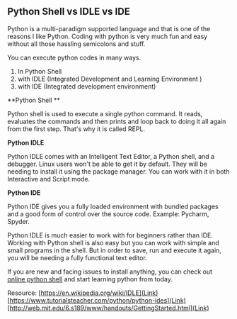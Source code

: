 ## Python Shell vs IDLE vs IDE

Python is a multi-paradigm supported language and that is one of the reasons I like Python. Coding with python is very much fun and easy without all those hassling semicolons and stuff.

You can execute python codes in many ways.

1.  In Python Shell
2. with IDLE (Integrated Development and Learning Environment )
3. with IDE (Integrated development environment)

**Python Shell **

Python shell is used to execute a single python command. It reads, evaluates the commands and then prints and loop back to doing it all again from the first step. That's why it is called REPL. 
 
**Python IDLE**
 
Python IDLE comes with an Intelligent Text Editor, a Python shell, and a debugger. Linux users won't be able to get it by default. They will be needing to install it using the package manager. You can work with it in both Interactive and Script mode.

**Python IDE**
 
Python IDE gives you a fully loaded environment with bundled packages and a good form of control over the source code. Example: Pycharm, Spyder.
 
Python IDLE is much easier to work with for beginners rather than IDE. Working with Python shell is also easy but you can work with simple and small programs in the shell. But in order to save, run and execute it again, you will be needing a fully functional text editor.

If you are new and facing issues to install anything, you can check out  [online python shell](https://www.python.org/shell/) and start learning python from today.

Resource:
 [https://en.wikipedia.org/wiki/IDLE](Link) 
 [https://www.tutorialsteacher.com/python/python-ides](Link) 
 [http://web.mit.edu/6.s189/www/handouts/GettingStarted.html](Link) 